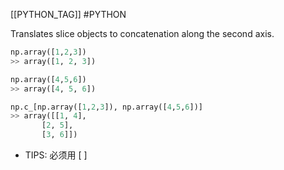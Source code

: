 [[PYTHON_TAG]] #PYTHON 

Translates slice objects to concatenation along the second axis.


```python
np.array([1,2,3])
>> array([1, 2, 3])

np.array([4,5,6])
>> array([4, 5, 6])

np.c_[np.array([1,2,3]), np.array([4,5,6])]
>> array([[1, 4],
       [2, 5],
       [3, 6]])
```

* TIPS: 必须用 [ ]